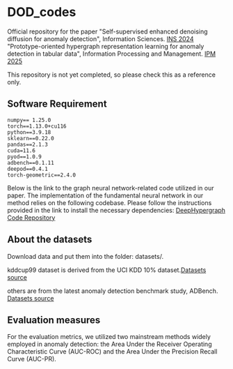 # DOD_codes

Official repository for the paper
"Self-supervised enhanced denoising diffusion for anomaly detection", Information Sciences. [INS 2024](https://doi.org/10.1016/j.ins.2024.120612)
"Prototype-oriented hypergraph representation learning for anomaly detection in tabular data", Information Processing and Management. [IPM 2025](https://doi.org/10.1016/j.ipm.2024.103877)

This repository is not yet completed, so please check this as a reference only.

## Software Requirement
```
numpy== 1.25.0
torch==1.13.0+cu116
python==3.9.18
sklearn==0.22.0
pandas==2.1.3
cuda=11.6
pyod==1.0.9
adbench==0.1.11
deepod==0.4.1
torch-geometric==2.4.0
```

Below is the link to the graph neural network-related code utilized in our paper. The implementation of the fundamental neural network in our method relies on the following codebase. Please follow the instructions provided in the link to install the necessary dependencies:
[DeepHypergraph Code Repository](https://github.com/iMoonLab/DeepHypergraph/tree/main)

## About the datasets

Download data and put them into the folder: datasets/.

kddcup99 dataset is derived from the UCI KDD 10% dataset.[Datasets source](http://kdd.ics.uci.edu/databases/kddcup99/)

others are from the latest anomaly detection benchmark study, ADBench. [Datasets source](https://github.com/Minqi824/ADBench/tree/main/adbench/datasets)

## Evaluation measures
For the evaluation metrics, we utilized two mainstream methods widely employed in anomaly detection: the Area Under the Receiver Operating Characteristic Curve (AUC-ROC) and the Area Under the Precision Recall Curve (AUC-PR).

